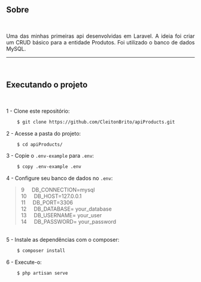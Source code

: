 ## Sobre
<br />

<p align="justify">
Uma das minhas primeiras api desenvolvidas em Laravel. A ideia foi criar um CRUD básico para a entidade Produtos. Foi utilizado o banco de dados MySQL.
</p>

<hr />
<br />

## Executando o projeto
<br />

<span>1 - Clone este repositório:</span>

```bash
    $ git clone https://github.com/CleitonBrito/apiProducts.git
```

<span>2 - Acesse a pasta do projeto:</span>

```bash
    $ cd apiProducts/
```

<span>3 - Copie o `.env-example` para `.env`:</span>

```bash
    $ copy .env-example .env
```

<span>4 - Configure seu banco de dados no `.env`:</span>

> 9 &nbsp;&nbsp;&nbsp; DB_CONNECTION=mysql <br>
> 10 &nbsp;&nbsp;&nbsp; DB_HOST=127.0.0.1 <br>
> 11 &nbsp;&nbsp;&nbsp; DB_PORT=3306 <br>
> 12 &nbsp;&nbsp;&nbsp; DB_DATABASE= your_database <br>
> 13 &nbsp;&nbsp;&nbsp; DB_USERNAME= your_user<br>
> 14 &nbsp;&nbsp;&nbsp; DB_PASSWORD= your_password <br>

<br>
<span>5 - Instale as dependências com o composer:</span>

```bash
    $ composer install
```

<span>6 - Execute-o:</span>

```bash
    $ php artisan serve
```

<br />
<br />
